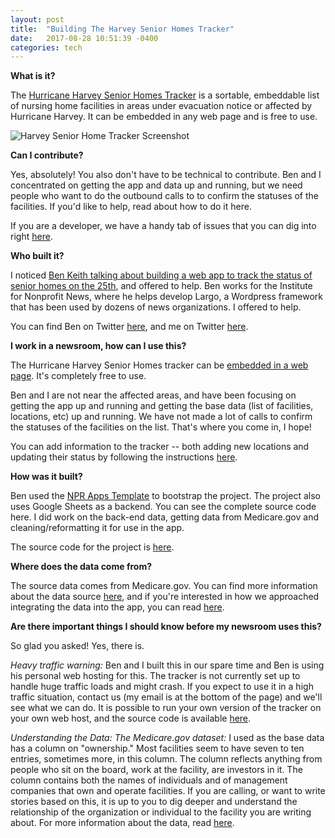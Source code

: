 ```yaml
---
layout: post
title:  "Building The Harvey Senior Homes Tracker"
date:   2017-08-28 10:51:39 -0400
categories: tech
---
```


**What is it?**

The [Hurricane Harvey Senior Homes Tracker](http://f.benlk.com/harvey-senior-homes/) is a sortable, embeddable list of nursing home facilities in areas under evacuation notice or affected by Hurricane Harvey. It can be embedded in any web page and is free to use.

![Harvey Senior Home Tracker Screenshot](https://dl.dropboxusercontent.com/u/13050632/blog/harvey-senior-homes-tracker.png)

**Can I contribute?**

Yes, absolutely! You also don't have to be technical to contribute. Ben and I concentrated on getting the app and data up and running, but we need people who want to do the outbound calls to to confirm the statuses of the facilities. If you'd like to help, read about how to do it here.

If you are a developer, we have a handy tab of issues that you can dig into right [here](https://github.com/benlk/harvey-senior-homes/issues).

**Who built it?**

I noticed [Ben Keith talking about building a web app to track the status of senior homes on the 25th](https://twitter.com/benlkeith/status/901151245456551952), and offered to help. Ben works for the Institute for Nonprofit News, where he helps develop Largo, a Wordpress framework that has been used by dozens of news organizations. I offered to help.

You can find Ben on Twitter [here](https://twitter.com/benlkeith), and me on Twitter [here](http://twitter.com/lisawilliams).

**I work in a newsroom, how can I use this?**

The Hurricane Harvey Senior Homes tracker can be [embedded in a web page](http://f.benlk.com/harvey-senior-homes/embedding.html). It's completely free to use.

Ben and I are not near the affected areas, and have been focusing on getting the app up and running and getting the base data (list of facilities, locations, etc) up and running. We have not made a lot of calls to confirm the statuses of the facilities on the list. That's where you come in, I hope!

You can add information to the tracker -- both adding new locations and updating their status by following the instructions [here](https://github.com/benlk/harvey-senior-homes/blob/master/contributing.md).

**How was it built?**

Ben used the [NPR Apps Template](https://github.com/nprapps/app-template) to bootstrap the project. The project also uses Google Sheets as a backend. You can see the complete source code here. I did work on the back-end data, getting data from Medicare.gov and cleaning/reformatting it for use in the app.

The source code for the project is [here](https://github.com/benlk/harvey-senior-homes).

**Where does the data come from?**

The source data comes from Medicare.gov. You can find more information about the data source [here](https://github.com/lisawilliams/harvey-senior-homes/commit/977698ac1738d0f27c87680b87009fe72e49a208), and if you're interested in how we approached integrating the data into the app, you can read [here](https://github.com/benlk/harvey-senior-homes/issues/2).


**Are there important things I should know before my newsroom uses this?**

So glad you asked! Yes, there is.

*Heavy traffic warning:* Ben and I built this in our spare time and Ben is using his personal web hosting for this. The tracker is not currently set up to handle huge traffic loads and might crash. If you expect to use it in a high traffic situation, contact us (my email is at the bottom of the page) and we'll see what we can do. It is possible to run your own version of the tracker on your own web host, and the source  code is available [here](https://github.com/benlk/harvey-senior-homes).

*Understanding the Data: The Medicare.gov dataset:* I used as the base data has a column on "ownership." Most facilities seem to have seven to ten entries, sometimes more, in this column. The column reflects anything from people who sit on the board, work at the facility, are investors in it. The column contains both the names of individuals and of management companies that own and operate facilities. If you are calling, or want to write stories based on this, it is up to you to dig deeper and understand the relationship of the organization or individual to the facility you are writing about. For more information about the data, read [here](https://github.com/lisawilliams/harvey-senior-homes/commit/89de8d7aef69d4f370404d4d15b212b468ef54ae).

